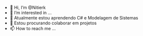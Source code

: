 - 👋 Hi, I’m @Nitierk
- 👀 I’m interested in ...
- 🌱 Atualmente estou aprendendo C# e Modelagem de Sistemas
- 💞️ Estou procurando colaborar em projetos
- 📫 How to reach me ...

<!---
Nitierk/Nitierk is a ✨ special ✨ repository because its `README.md` (this file) appears on your GitHub profile.
You can click the Preview link to take a look at your changes.
--->

